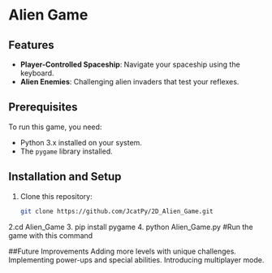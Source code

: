 # Alien Game

## Features
- **Player-Controlled Spaceship**: Navigate your spaceship using the keyboard.
- **Alien Enemies**: Challenging alien invaders that test your reflexes.

## Prerequisites
To run this game, you need:
- Python 3.x installed on your system.
- The `pygame` library installed.

## Installation and Setup
1. Clone this repository:
   ```bash
   git clone https://github.com/JcatPy/2D_Alien_Game.git
2.cd Alien_Game
3. pip install pygame
4. python Alien_Game.py  #Run the game with this command

##Future Improvements
Adding more levels with unique challenges.
Implementing power-ups and special abilities.
Introducing multiplayer mode.

